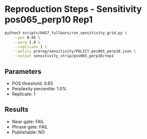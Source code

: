 # Reproduction Steps - Sensitivity pos065_perp10 Rep1

```bash
python3 scripts/0457_fullbars/run_sensitivity_grid.py \
    --pos 0.65 \
    --perp 1.0 \
    --replicate 1 \
    --policy prereg/sensitivity/POLICY.pos065_perp10.json \
    --output sensitivity_strip/pos065_perp10/rep1
```

## Parameters
- POS threshold: 0.65
- Perplexity percentile: 1.0%
- Replicate: 1

## Results
- Near-gate: FAIL
- Phrase gate: FAIL
- Publishable: NO
